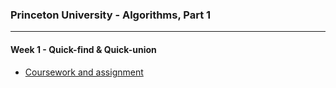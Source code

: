 ### Princeton University - Algorithms, Part 1
---

#### Week 1 - Quick-find & Quick-union
- [Coursework and assignment]()
